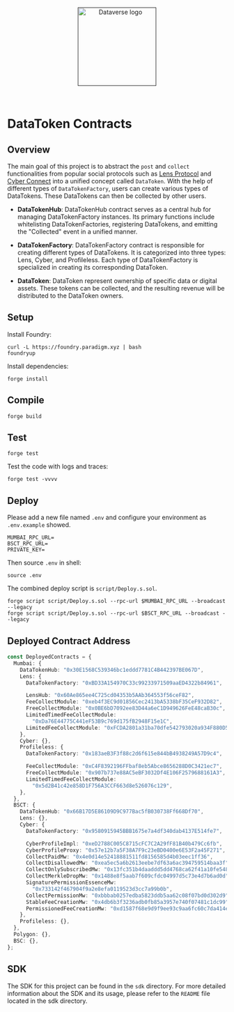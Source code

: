 <br/>
<p align="center">
<a href=" " target="_blank">
<img src="https://bafybeifozdhcbbfydy2rs6vbkbbtj3wc4vjlz5zg2cnqhb2g4rm2o5ldna.ipfs.w3s.link/dataverse.svg" width="180" alt="Dataverse logo">
</a >
</p >
<br/>

# DataToken Contracts

## Overview

The main goal of this project is to abstract the `post` and `collect` functionalities from popular social protocols such as [Lens Protocol](https://github.com/lens-protocol/core) and [Cyber Connect](https://github.com/cyberconnecthq/cybercontracts) into a unified concept called `DataToken`. With the help of different types of `DataTokenFactory`, users can create various types of DataTokens. These DataTokens can then be collected by other users.

- **DataTokenHub**: DataTokenHub contract serves as a central hub for managing DataTokenFactory instances. Its primary functions include whitelisting DataTokenFactories, registering DataTokens, and emitting the "Collected" event in a unified manner.

- **DataTokenFactory**: DataTokenFactory contract is responsible for creating different types of DataTokens. It is categorized into three types: Lens, Cyber, and Profileless. Each type of DataTokenFactory is specialized in creating its corresponding DataToken.

- **DataToken**: DataToken represent ownership of specific data or digital assets. These tokens can be collected, and the resulting revenue will be distributed to the DataToken owners.

## Setup

Install Foundry:

```
curl -L https://foundry.paradigm.xyz | bash
foundryup
```

Install dependencies:

```
forge install
```

## Compile

```
forge build
```

## Test

```
forge test
```

Test the code with logs and traces:

```
forge test -vvvv
```

## Deploy

Please add a new file named `.env` and configure your environment as `.env.example` showed.

```
MUMBAI_RPC_URL=
BSCT_RPC_URL=
PRIVATE_KEY=
```

Then source `.env` in shell:

```
source .env
```

The combined deploy script is `script/Deploy.s.sol`.

```
forge script script/Deploy.s.sol --rpc-url $MUMBAI_RPC_URL --broadcast --legacy
forge script script/Deploy.s.sol --rpc-url $BSCT_RPC_URL --broadcast --legacy
```

## Deployed Contract Address

```ts
const DeployedContracts = {
  Mumbai: {
    DataTokenHub: "0x30E1568C539346bc1eddd7781C4B442397BE067D",
    Lens: {
      DataTokenFactory: "0xBD33A154970C33c99233971509aaED4322b84961",

      LensHub: "0x60Ae865ee4C725cd04353b5AAb364553f56ceF82",
      FeeCollectModule: "0xeb4f3EC9d01856Cec2413bA5338bF35CeF932D82",
      FreeCollectModule: "0x0BE6bD7092ee83D44a6eC1D949626FeE48caB30c",
      LimitedTimedFeeCollectModule:
        "0xDa76E44775C441eF53B9c769d175fB2948F15e1C",
      LimitedFeeCollectModule: "0xFCDA2801a31ba70dfe542793020a934F880D54aB",
    },
    Cyber: {},
    Profileless: {
      DataTokenFactory: "0x183aeB3F3f88c2d6f615e844bB4938249A57D9c4",

      FeeCollectModule: "0xC4F8392196FFbaf8eb5Abce8656288D0C3421ec7",
      FreeCollectModule: "0x907b737e88AC5eBF3032Df4E106F2579688161A3",
      LimitedTimedFeeCollectModule:
        "0x5d2B41c42e858D1F756A3CCF663d8e526076c129",
    },
  },
  BSCT: {
    DataTokenHub: "0x66B17D5E86109D9C977Bac5fB030738Ff668Df70",
    Lens: {},
    Cyber: {
      DataTokenFactory: "0x9580915945BBB1675e7a4df340dab4137E514fe7",

      CyberProfileImpl: "0xeD2788C005C8715cFC7C2A29fF81B40b479Cc6fb",
      CyberProfileProxy: "0x57e12b7a5F38A7F9c23eBD0400e6E53F2a45F271",
      CollectPaidMw: "0x4e0d14e52418881511fd8156585d4b03eec1ff36",
      CollectDisallowedMw: "0xea5ec5a6b2613eebe7df63a6ac394759514baa3f",
      CollectOnlySubscribedMw: "0x13fc351b4daaddd5dd4768ca62f41a10fe548642",
      CollectMerkleDropMw: "0x1488e8f5aab7f609cfdc04997d5c73e4d7b6ad0d",
      SignaturePermissionEssenceMw:
        "0x733142f467904f9a2e8efa0119523d3cc7a99b0b",
      CollectPermissionMw: "0xbbbab0257edba5823ddb5aa62c08f07bd0d302d9",
      StableFeeCreationMw: "0x4db6b3f3236adb0fb85a3957e740f07481c1dc99",
      PermissionedFeeCreationMw: "0xd1587f68e9d9f9ee93c9aa6fc60c7da414e90818",
    },
    Profileless: {},
  },
  Polygon: {},
  BSC: {},
};
```

## SDK

The SDK for this project can be found in the `sdk` directory. For more detailed information about the SDK and its usage, please refer to the `README` file located in the sdk directory.
